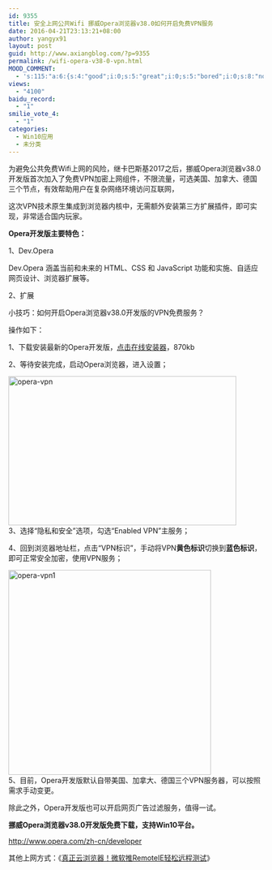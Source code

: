 ```yaml
---
id: 9355
title: 安全上网公共Wifi 挪威Opera浏览器v38.0如何开启免费VPN服务
date: 2016-04-21T23:13:21+08:00
author: yangyx91
layout: post
guid: http://www.axiangblog.com/?p=9355
permalink: /wifi-opera-v38-0-vpn.html
MOOD_COMMENT:
  - 's:115:"a:6:{s:4:"good";i:0;s:5:"great";i:0;s:5:"bored";i:0;s:8:"nonsense";i:0;s:13:"notunderstand";i:0;s:7:"passing";i:0;}";'
views:
  - "4100"
baidu_record:
  - "1"
smilie_vote_4:
  - "1"
categories:
  - Win10应用
  - 未分类
---
```

为避免公共免费Wifi上网的风险，继卡巴斯基2017之后，挪威Opera浏览器v38.0开发版首次加入了免费VPN加密上网组件，不限流量，可选美国、加拿大、德国三个节点，有效帮助用户在复杂网络环境访问互联网，

这次VPN技术原生集成到浏览器内核中，无需额外安装第三方扩展插件，即可实现，非常适合国内玩家。

**Opera开发版主要特色：**

1、Dev.Opera

Dev.Opera 涵盖当前和未来的 HTML、CSS 和 JavaScript 功能和实施、自适应网页设计、浏览器扩展等。

2、扩展

小技巧：如何开启Opera浏览器v38.0开发版的VPN免费服务？

操作如下：

1、下载安装最新的Opera开发版，<a href="http://www.opera.com/computer/thanks?ni=developer&os=windows" target="_blank"  rel="nofollow" >点击在线安装器</a>，870kb

2、等待安装完成，启动Opera浏览器，进入设置；

<a href="http://www.axiangblog.com/wifi-opera-v38-0-vpn.html/opera-vpn" rel="attachment wp-att-9356" target="_blank"  rel="nofollow" ><img loading="lazy" class="aligncenter size-full wp-image-9356" src="http://www.axiangblog.com/wp-content/uploads/2016/04/opera-vpn.jpg" alt="opera-vpn" width="450" height="294" /></a>  
3、选择“隐私和安全”选项，勾选“Enabled VPN”主服务；

4、回到浏览器地址栏，点击“VPN标识”，手动将VPN**黄色标识**切换到**蓝色标识**，即可正常安全加密，使用VPN服务；

<a href="http://www.axiangblog.com/wifi-opera-v38-0-vpn.html/opera-vpn1" rel="attachment wp-att-9357" target="_blank"  rel="nofollow" ><img loading="lazy" class="aligncenter size-full wp-image-9357" src="http://www.axiangblog.com/wp-content/uploads/2016/04/opera-vpn1.jpg" alt="opera-vpn1" width="400" height="404" /></a>  
5、目前，Opera开发版默认自带美国、加拿大、德国三个VPN服务器，可以按照需求手动变更。

除此之外，Opera开发版也可以开启网页广告过滤服务，值得一试。

**挪威Opera浏览器v38.0开发版免费下载，支持Win10平台。**

<a href="http://www.opera.com/zh-cn/developer" target="_blank" rel="nofollow" >http://www.opera.com/zh-cn/developer</a>

其他上网方式：《<a href="http://www.axiangblog.com/remote-ie.html" target="_blank" rel="nofollow" >真正云浏览器！微软推RemoteIE轻松远程测试</a>》